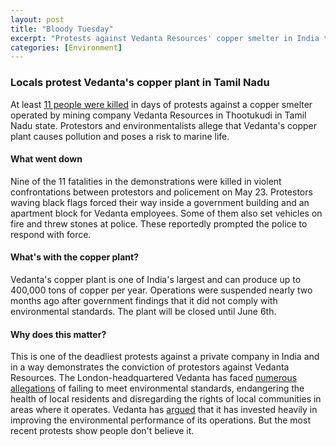 ```yaml
---
layout: post
title: "Bloody Tuesday"
excerpt: "Protests against Vedanta Resources' copper smelter in India turns violent."
categories: [Environment]
---
```


### Locals protest Vedanta's copper plant in Tamil Nadu

At least <a href="https://www.reuters.com/article/us-vedanta-smelter-violence/at-least-nine-dead-after-police-fire-on-protesters-seeking-closure-of-indian-copper-smelter-idUSKCN1IN11X?feedType=RSS&feedName=worldNews&rpc=69" target="_blank">11 people were killed</a> in days of protests against a copper smelter operated by mining company Vedanta Resources in Thootukudi in Tamil Nadu state. Protestors and environmentalists allege that Vedanta's copper plant causes pollution and poses a risk to marine life.

#### What went down 

Nine of the 11 fatalities in the demonstrations were killed in violent confrontations between protestors and policement on May 23. Protestors waving black flags forced their way inside a government building and an apartment block for Vedanta employees. Some of them also set vehicles on fire and threw stones at police. These reportedly prompted the police to respond with force.

#### What's with the copper plant?

Vedanta's copper plant is one of India's largest and can produce up to 400,000 tons of copper per year. Operations were suspended nearly two months ago after government findings that it did not comply with environmental standards. The plant will be closed until June 6th.

#### Why does this matter?

This is one of the deadliest protests against a private company in India and in a way demonstrates the conviction of protestors against Vedanta Resources. The London-headquartered Vedanta has faced <a href="http://www.minesandcommunities.org/article.php?a=13602" target="_blank">numerous allegations</a> of failing to meet environmental standards, endangering the health of local residents and disregarding the rights of local communities in areas where it operates. Vedanta has <a href="https://scroll.in/article/808828/human-rights-and-environment-are-our-priority-vedanta-reacts-to-london-lit-fest-controversy" target="_blank">argued</a> that it has invested heavily in improving the environmental performance of its operations. But the most recent protests show people don't believe it.
